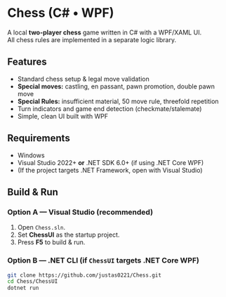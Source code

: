# Chess (C# • WPF)

A local **two-player chess** game written in C# with a WPF/XAML UI.  
All chess rules are implemented in a separate logic library.

## Features
- Standard chess setup & legal move validation
- **Special moves:** castling, en passant, pawn promotion, double pawn move
- **Special Rules:** insufficient material, 50 move rule, threefold repetition
- Turn indicators and game end detection (checkmate/stalemate)
- Simple, clean UI built with WPF

## Requirements
- Windows
- Visual Studio 2022+ **or** .NET SDK 6.0+ (if using .NET Core WPF)
- (If the project targets .NET Framework, open with Visual Studio)

## Build & Run

### Option A — Visual Studio (recommended)
1. Open `Chess.sln`.
2. Set **ChessUI** as the startup project.
3. Press **F5** to build & run.

### Option B — .NET CLI (if `ChessUI` targets .NET Core WPF)
```bash
git clone https://github.com/justas0221/Chess.git
cd Chess/ChessUI
dotnet run
